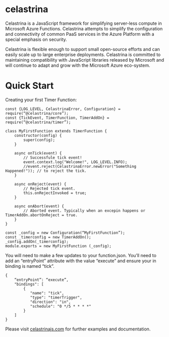 # celastrina
Celastrina is a JavaScript framework for simplifying server-less compute in Microsoft Azure Functions. Celastrina
attempts to simplify the configuration and connectivity of common PaaS services in the Azure Platform with a special
emphasis on security.

Celastrina is flexible enough to support small open-source efforts and can easily scale up to large enterprise
deployments. Celastrina is committed to maintaining compatibility with JavaScript libraries released by Microsoft and
will continue to adapt and grow with the Microsoft Azure eco-system.

# Quick Start
Creating your first Timer Function:

```
const {LOG_LEVEL, CelastrinaError, Configuration} = require(“@celastrina/core”);
const {TickEvent, TimerFunction, TimerAddOn} = require(“@celastrina/timer”);

class MyFirstFunction extends TimerFunction {
    constructor(config) {
        super(config);
    } 

    async onTick(event) {
        // Successfule tick event!
		event.context.log("Welcome!", LOG_LEVEL.INFO);
		//event.reject(CelastrinaError.newError("Something Happened!")); // to reject the tick.
	}
	
	async onReject(event) {
	    // Rejected tick event.
		this.onRejectInvoked = true;
	}
	
	async onAbort(event) {
	    // Aborted event. Typically when an excepin happens or TimerAddOn.abortOnReject = true.
	}
}
 
const _config = new Configuration(“MyFirstFunction”);
const _timerconfig = new TimerAddOn();
_config.addOn(_timerconfig);
module.exports = new MyFirstFunction (_config);
```

You will need to make a few updates to your function.json. You’ll need to add an “entryPoint” attribute with the value “execute” and ensure your in binding is named “tick”.

```
{
    “entryPoint”: “execute”,
    "bindings": [
        {
           "name": "tick",
           "type": "timerTrigger",
           "direction": "in",
           "schedule": "0 */5 * * * *"
        }
    ]
}
```

Please visit [celastrinajs.com](https://www.celastrinajs.com) for further examples and documentation.
